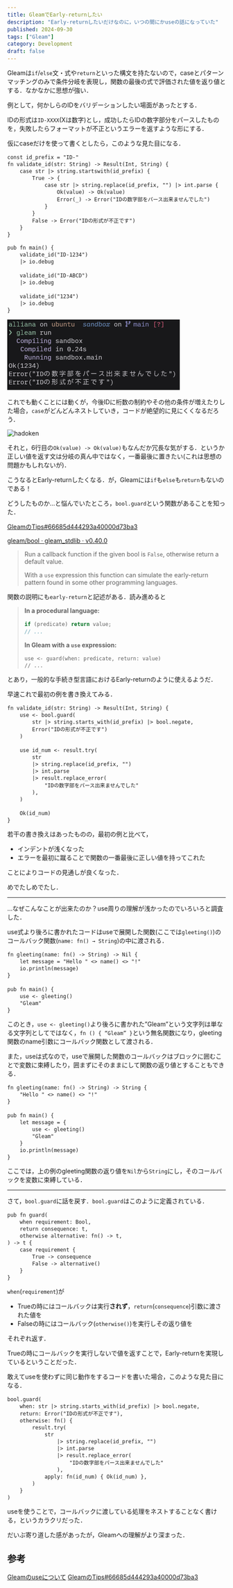 ```yaml
---
title: GleamでEarly-returnしたい
description: "Early-returnしたいだけなのに，いつの間にかuseの話になっていた"
published: 2024-09-30
tags: ["Gleam"]
category: Development
draft: false
---
```

Gleamは`if`/`else`文・式や`return`といった構文を持たないので，caseとパターンマッチングのみで条件分岐を表現し，関数の最後の式で評価された値を返り値とする．なかなかに思想が強い．

例として，何かしらのIDをバリデーションしたい場面があったとする．

IDの形式は`ID-XXXX`(Xは数字)とし，成功したらIDの数字部分をパースしたものを，失敗したらフォーマットが不正というエラーを返すような形にする．

仮にcaseだけを使って書くとしたら，このような見た目になる．

```gleam
const id_prefix = "ID-"
fn validate_id(str: String) -> Result(Int, String) {
	case str |> string.startswith(id_prefix) {
        True -> {
			case str |> string.replace(id_prefix, "") |> int.parse {
				Ok(value) -> Ok(value)
				Error(_) -> Error("IDの数字部をパース出来ませんでした")
			}
		}
		False -> Error("IDの形式が不正です")
	}
}
```

```gleam
pub fn main() {
	validate_id("ID-1234")
	|> io.debug
	
	validate_id("ID-ABCD")
	|> io.debug
	
	validate_id("1234")
	|> io.debug
}
```

![case-only](./image.png)

これでも動くことには動くが，今後IDに桁数の制約やその他の条件が増えたりした場合，`case`がどんどんネストしていき，コードが絶望的に見にくくなるだろう．

![hadoken](./hadoken.avif)

それと，6行目の`Ok(value) -> Ok(value)`もなんだか冗長な気がする．というか正しい値を返す文は分岐の真ん中ではなく，一番最後に置きたい(これは思想の問題かもしれないが)．

こうなるとEarly-returnしたくなる．が，Gleamには`if`も`else`も`return`もないのである！

どうしたものか…と悩んでいたところ，`bool.guard`という関数があることを知った．

[GleamのTips#66685d444293a40000d73ba3](https://scrapbox.io/gleam-jp/Gleam%E3%81%AETips#66685d444293a40000d73ba3)

[gleam/bool · gleam_stdlib · v0.40.0](https://hexdocs.pm/gleam_stdlib/gleam/bool.html#guard)

> Run a callback function if the given bool is `False`, otherwise return a default value.
>
> With a `use` expression this function can simulate the early-return pattern found in some other programming languages.

関数の説明にも`early-return`と記述がある．読み進めると

> **In a procedural language:**
> 
> 
> ```js
> if (predicate) return value;
> // ...
> ```
> 
> **In Gleam with a `use` expression:**
> 
> ```gleam
> use <- guard(when: predicate, return: value)
> // ...
> ```
> 

とあり，一般的な手続き型言語におけるEarly-returnのように使えるようだ．

早速これで最初の例を書き換えてみる．

```gleam
fn validate_id(str: String) -> Result(Int, String) {
	use <- bool.guard(
		str |> string.starts_with(id_prefix) |> bool.negate,
		Error("IDの形式が不正です")
	)
	
	use id_num <- result.try(
		str
		|> string.replace(id_prefix, "")
		|> int.parse
		|> result.replace_error(
			"IDの数字部をパース出来ませんでした"
		),
	)
	
	Ok(id_num)
}
```

若干の書き換えはあったものの，最初の例と比べて，

- インデントが浅くなった
- エラーを最初に蹴ることで関数の一番最後に正しい値を持ってこれた

ことによりコードの見通しが良くなった．

めでたしめでたし．

---

…なぜこんなことが出来たのか？use周りの理解が浅かったのでいろいろと調査した．

use式より後ろに書かれたコードはuseで展開した関数(ここでは`gleeting()`)のコールバック関数(`name: fn() → String`)の中に渡される．

```gleam
fn gleeting(name: fn() -> String) -> Nil {
	let message = "Hello " <> name() <> "!"
	io.println(message)
}

pub fn main() {
	use <- gleeting()
	"Gleam"
}
```

このとき，`use <- gleeting()`より後ろに書かれた”Gleam”という文字列は単なる文字列としてではなく，`fn () { “Gleam” }`という無名関数になり，gleeting関数のname引数にコールバック関数として渡される．

また，useは式なので，useで展開した関数のコールバックはブロックに囲むことで変数に束縛したり，囲まずにそのままにして関数の返り値とすることもできる．

```gleam
fn gleeting(name: fn() -> String) -> String {
	"Hello " <> name() <> "!"
}

pub fn main() {
	let message = {
		use <- gleeting()
		"Gleam"
	}
	io.println(message)
}
```

ここでは，上の例のgleeting関数の返り値を`Nil`から`String`にし，そのコールバックを変数に束縛している．

---

さて，`bool.guard`に話を戻す．`bool.guard`はこのように定義されている．

```gleam
pub fn guard(
	when requirement: Bool,
	return consequence: t,
	otherwise alternative: fn() -> t,
) -> t {
	case requirement {
		True -> consequence
		False -> alternative()
	}
}
```

`when`(`requirement`)が

- Trueの時にはコールバックは実行**されず**，`return`(`consequence`)引数に渡された値を
- Falseの時にはコールバック(`otherwise()`)を実行しその返り値を

それぞれ返す．

Trueの時にコールバックを実行しないで値を返すことで，Early-returnを実現しているということだった．

敢えてuseを使わずに同じ動作をするコードを書いた場合，このような見た目になる．

```gleam
bool.guard(
	when: str |> string.starts_with(id_prefix) |> bool.negate,
	return: Error("IDの形式が不正です"),
	otherwise: fn() {
		result.try(
			str
				|> string.replace(id_prefix, "")
				|> int.parse
				|> result.replace_error(
					"IDの数字部をパース出来ませんでした"
				),
			apply: fn(id_num) { Ok(id_num) },
		)
	}
)
```

useを使うことで，コールバックに渡している処理をネストすることなく書ける，というカラクリだった．

だいぶ寄り道した感があったが，Gleamへの理解がより深まった．

## 参考

[Gleamのuseについて](https://zenn.dev/comamoca/articles/gleam-use-syntax)
[GleamのTips#66685d444293a40000d73ba3](https://scrapbox.io/gleam-jp/Gleam%E3%81%AETips#66685d444293a40000d73ba3)
